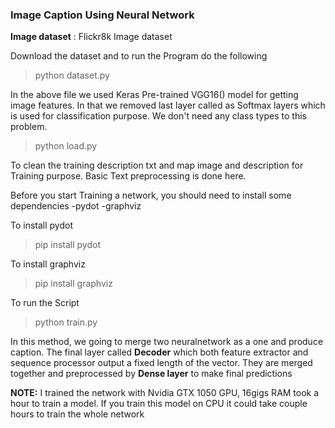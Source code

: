 ### Image Caption Using Neural Network

**Image dataset** : Flickr8k Image dataset

Download the dataset and to run the Program do the following

> python dataset.py

In the above file we used Keras Pre-trained VGG16() model for getting image features. In that we removed last layer called as Softmax layers which is used for classification purpose. We don't need any class types to this problem.

> python load.py

To clean the training description txt and map image and description for Training purpose. Basic Text preprocessing is done here.

Before you start Training a network, you should need to install some dependencies
-pydot
-graphviz

To install pydot

 > pip install pydot
 
To install graphviz

 > pip install graphviz

To run the Script

 > python train.py

In this method, we going to merge two neuralnetwork as a one and produce caption. The final layer called **Decoder** which both feature extractor and sequence processor output a fixed length of the vector. They are merged together and preprocessed by **Dense layer** to make final predictions

**NOTE:** I trained the network with Nvidia GTX 1050 GPU, 16gigs RAM took a hour to train a model. If you train this model on CPU it could take couple hours to train the  whole network
